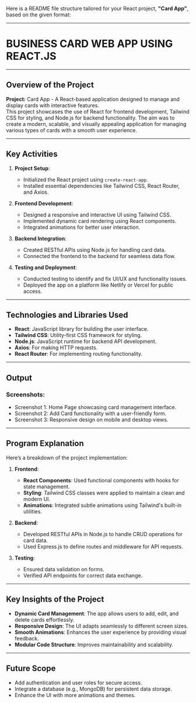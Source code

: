 Here is a README file structure tailored for your React project, **"Card App"**, based on the given format:  

---

# BUSINESS CARD WEB APP USING REACT.JS


---

## Overview of the Project
**Project:** Card App - A React-based application designed to manage and display cards with interactive features.  
This project showcases the use of React for frontend development, Tailwind CSS for styling, and Node.js for backend functionality. The aim was to create a modern, scalable, and visually appealing application for managing various types of cards with a smooth user experience.  

---

## Key Activities

1. **Project Setup**:  
   - Initialized the React project using `create-react-app`.  
   - Installed essential dependencies like Tailwind CSS, React Router, and Axios.  

2. **Frontend Development**:  
   - Designed a responsive and interactive UI using Tailwind CSS.  
   - Implemented dynamic card rendering using React components.  
   - Integrated animations for better user interaction.  

3. **Backend Integration**:  
   - Created RESTful APIs using Node.js for handling card data.  
   - Connected the frontend to the backend for seamless data flow.

4. **Testing and Deployment**:  
   - Conducted testing to identify and fix UI/UX and functionality issues.  
   - Deployed the app on a platform like Netlify or Vercel for public access.

---

## Technologies and Libraries Used
- **React**: JavaScript library for building the user interface.  
- **Tailwind CSS**: Utility-first CSS framework for styling.  
- **Node.js**: JavaScript runtime for backend API development.  
- **Axios**: For making HTTP requests.  
- **React Router**: For implementing routing functionality.

---

## Output  
### Screenshots:
- Screenshot 1: Home Page showcasing card management interface.  
- Screenshot 2: Add Card functionality with a user-friendly form.  
- Screenshot 3: Responsive design on mobile and desktop views.  

---

## Program Explanation
Here’s a breakdown of the project implementation:

1. **Frontend**:  
   - **React Components**: Used functional components with hooks for state management.  
   - **Styling**: Tailwind CSS classes were applied to maintain a clean and modern UI.  
   - **Animations**: Integrated subtle animations using Tailwind's built-in utilities.  

2. **Backend**:  
   - Developed RESTful APIs in Node.js to handle CRUD operations for card data.  
   - Used Express.js to define routes and middleware for API requests.  

3. **Testing**:  
   - Ensured data validation on forms.  
   - Verified API endpoints for correct data exchange.  

---

## Key Insights of the Project
- **Dynamic Card Management**: The app allows users to add, edit, and delete cards effortlessly.  
- **Responsive Design**: The UI adapts seamlessly to different screen sizes.  
- **Smooth Animations**: Enhances the user experience by providing visual feedback.  
- **Modular Code Structure**: Improves maintainability and scalability.  

---

## Future Scope
- Add authentication and user roles for secure access.  
- Integrate a database (e.g., MongoDB) for persistent data storage.  
- Enhance the UI with more animations and themes.  
